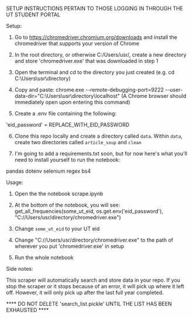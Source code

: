 SETUP INSTRUCTIONS PERTAIN TO THOSE LOGGING IN THROUGH THE UT STUDENT PORTAL

Setup:

1. Go to https://chromedriver.chromium.org/downloads and install the chromedriver that supports your version of Chrome

2. In the root directory, or otherwise C:/Users/usr/, create a new directory and store 'chromedriver.exe' that was downloaded in step 1

3. Open the terminal and cd to the directory you just created (e.g. cd C:\Users\usr\directory\)

4. Copy and paste: chrome.exe --remote-debugging-port=9222 --user-data-dir="C:\Users\usr\directory\localhost"
(A Chrome browser should immediately open upon entering this command)

5. Create a .env file containing the following:

'eid_password' = REPLACE_WITH_EID_PASSWORD

6. Clone this repo locally and create a directory called `data`. Within `data`, create two directories called `article_soup` and `clean`

7. I'm going to add a requirements.txt soon, but for now here's what you'll need to install yourself to run the notebook:

  pandas
  dotenv
  selenium
  regex
  bs4


Usage:

1. Open the the notebook scrape.ipynb

2. At the bottom of the notebook, you will see: get_all_frequencies(some_ut_eid, os.get.env('eid_password'), "C://Users/usr/directory/chromedriver.exe")

3. Change `some_ut_eid` to your UT eid

4. Change "C://Users/usr/directory/chromedriver.exe" to the path of wherever you put 'chromedriver.exe' in setup

5. Run the whole notebook


Side notes:

This scraper will automatically search and store data in your repo. If you stop the scraper or it stops because of an error, it will pick up where it left off. However, it will only pick up after the last full year completed.


**** DO NOT DELETE 'search_list.pickle' UNTIL THE LIST HAS BEEN EXHAUSTED ****
